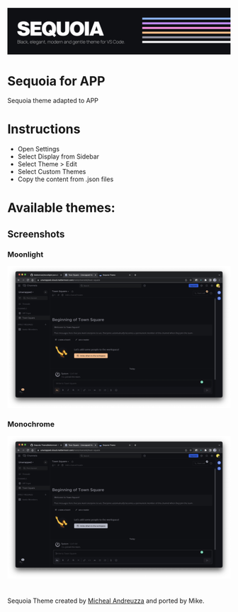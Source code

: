 ![Sequoia Theme Header](https://raw.githubusercontent.com/Sequoia-Theme/assets/main/githubHeader.png)

# Sequoia for APP
Sequoia theme adapted to APP


# Instructions

- Open Settings
- Select Display from Sidebar
- Select Theme > Edit
- Select Custom Themes
- Copy the content from .json files


# Available themes:

## Screenshots

### Moonlight
![Moonlight](https://github.com/Sequoia-Theme/Mattermost/blob/main/moonlight.png?raw=true)

### Monochrome
![Moonlight](https://github.com/Sequoia-Theme/Mattermost/blob/main/monochrome.png?raw=true)


#

Sequoia Theme created by [Micheal Andreuzza](https://github.com/michael-andreuzza) and ported by Mike.
